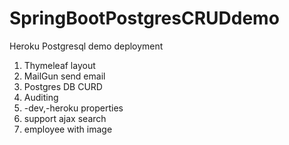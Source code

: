 # SpringBootPostgresCRUDdemo
Heroku Postgresql demo deployment

1. Thymeleaf layout
2. MailGun send email
3. Postgres DB CURD
4. Auditing
5. -dev,-heroku properties
6. support ajax search
7. employee with image

